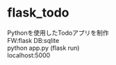 # flask_todo
Pythonを使用したTodoアプリを制作<br>
FW:flask DB:sqlite <br>
python app.py (flask run)<br>
localhost:5000<br>

